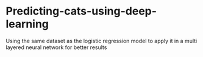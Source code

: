 # Predicting-cats-using-deep-learning
Using the same dataset as the logistic regression model to apply it in a multi layered neural network for better results
